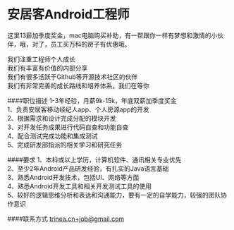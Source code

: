 安居客Android工程师
==========  
这里13薪加季度奖金，mac电脑购买补助，有一帮跟你一样有梦想和激情的小伙伴，哦，对了，员工买万科的房子有优惠哦。
 
我们注重工程师个人成长  
我们有丰富有价值的内部分享  
我们有很多活跃于Github等开源技术社区的伙伴  
我们有非常完善的成长路线和培养体系，我们在等你  


####职位描述 
1-3年经验，月薪9k-15k，年底双薪加季度奖金  
1、负责安居客移动经纪人app、个人房源app的开发  
2、根据需求和设计完成分配的模块开发  
3、对开发任务成果进行代码自查和功能自查  
4、配合测试完成功能和集成测试  
5、完成研发部指派的相关学习和研究任务  

####要求 
1、本科或以上学历，计算机软件、通讯相关专业优先  
2、至少2年Android产品研发经验，有扎实的Java语言基础  
3、熟悉Android开发技术，包括UI、网络等方面  
4、熟悉Android开发工具和相关开发测试工具的使用  
5、较好的逻辑思维分析和表达和沟通能力，要有一定的自学能力，较强的团队协作意识  

####联系方式
[trinea.cn+job@gmail.com](mailto:trinea.cn+job@gmail.com)
